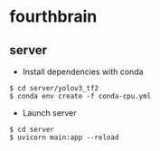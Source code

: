 # fourthbrain

## server

- Install dependencies with conda
```
$ cd server/yolov3_tf2
$ conda env create -f conda-cpu.yml
```

- Launch server
```
$ cd server
$ uvicorn main:app --reload
```

